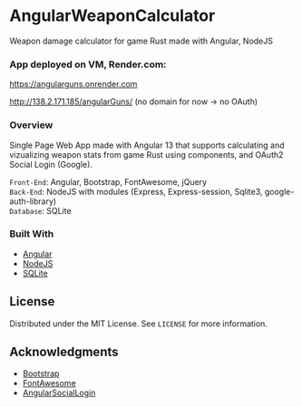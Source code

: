 # AngularWeaponCalculator
 Weapon damage calculator for game Rust made with Angular, NodeJS

 ### App deployed on VM, Render.com:
 https://angularguns.onrender.com 
 
 http://138.2.171.185/angularGuns/ (no domain for now -> no OAuth)
 
  ### Overview
 
Single Page Web App made with Angular 13 that supports calculating and vizualizing weapon stats from game Rust using components, and OAuth2 Social Login (Google).

`Front-End`: Angular, Bootstrap, FontAwesome, jQuery\
`Back-End`: NodeJS with modules (Express, Express-session, Sqlite3, google-auth-library)\
`Database`: SQLite
 
 ### Built With

* [Angular](https://angular.io/)
* [NodeJS](https://nodejs.org/)
* [SQLite](https://www.sqlite.org/)

 <!-- LICENSE -->
## License

Distributed under the MIT License. See `LICENSE` for more information.

<!-- ACKNOWLEDGMENTS -->
## Acknowledgments

* [Bootstrap](https://getbootstrap.com/)
* [FontAwesome](https://fontawesome.com/)
* [AngularSocialLogin](https://github.com/abacritt/angularx-social-login)
